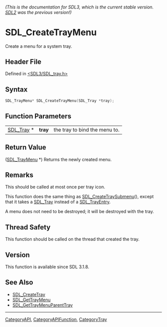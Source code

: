 ###### (This is the documentation for SDL3, which is the current stable version. [SDL2](https://wiki.libsdl.org/SDL2/) was the previous version!)
# SDL_CreateTrayMenu

Create a menu for a system tray.

## Header File

Defined in [<SDL3/SDL_tray.h>](https://github.com/libsdl-org/SDL/blob/main/include/SDL3/SDL_tray.h)

## Syntax

```c
SDL_TrayMenu* SDL_CreateTrayMenu(SDL_Tray *tray);
```

## Function Parameters

|                        |          |                               |
| ---------------------- | -------- | ----------------------------- |
| [SDL_Tray](SDL_Tray) * | **tray** | the tray to bind the menu to. |

## Return Value

([SDL_TrayMenu](SDL_TrayMenu) *) Returns the newly created menu.

## Remarks

This should be called at most once per tray icon.

This function does the same thing as
[SDL_CreateTraySubmenu](SDL_CreateTraySubmenu)(), except that it takes a
[SDL_Tray](SDL_Tray) instead of a [SDL_TrayEntry](SDL_TrayEntry).

A menu does not need to be destroyed; it will be destroyed with the tray.

## Thread Safety

This function should be called on the thread that created the tray.

## Version

This function is available since SDL 3.1.8.

## See Also

- [SDL_CreateTray](SDL_CreateTray)
- [SDL_GetTrayMenu](SDL_GetTrayMenu)
- [SDL_GetTrayMenuParentTray](SDL_GetTrayMenuParentTray)

----
[CategoryAPI](CategoryAPI), [CategoryAPIFunction](CategoryAPIFunction), [CategoryTray](CategoryTray)

